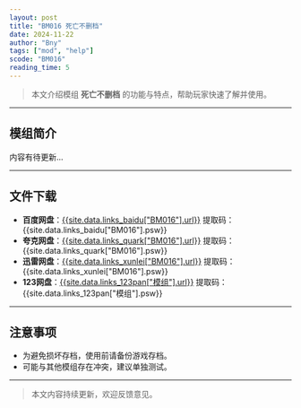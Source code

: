 ```yaml
---
layout: post
title: "BM016 死亡不删档"
date: 2024-11-22
author: "Bny"
tags: ["mod", "help"]
scode: "BM016"
reading_time: 5
---
```


> 本文介绍模组 **死亡不删档** 的功能与特点，帮助玩家快速了解并使用。

---

## 模组简介

内容有待更新...

---

## 文件下载
- **百度网盘**：[{{site.data.links_baidu["BM016"].url}}]({{site.data.links_baidu["BM016"].url}}) 提取码：{{site.data.links_baidu["BM016"].psw}}
- **夸克网盘**：[{{site.data.links_quark["BM016"].url}}]({{site.data.links_quark["BM016"].url}}) 提取码：{{site.data.links_quark["BM016"].psw}}
- **迅雷网盘**：[{{site.data.links_xunlei["BM016"].url}}]({{site.data.links_xunlei["BM016"].url}}) 提取码：{{site.data.links_xunlei["BM016"].psw}}
- **123网盘**：[{{site.data.links_123pan["模组"].url}}]({{site.data.links_123pan["模组"].url}}) 提取码：{{site.data.links_123pan["模组"].psw}}

---

## 注意事项
- 为避免损坏存档，使用前请备份游戏存档。
- 可能与其他模组存在冲突，建议单独测试。

---

> 本文内容持续更新，欢迎反馈意见。
